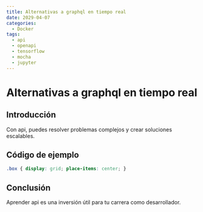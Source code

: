 ```yaml
---
title: Alternativas a graphql en tiempo real
date: 2029-04-07
categories:
  - Docker
tags:
  - api
  - openapi
  - tensorflow
  - mocha
  - jupyter
---
```


# Alternativas a graphql en tiempo real

## Introducción

Con api, puedes resolver problemas complejos y crear soluciones escalables.

## Código de ejemplo

```css
.box { display: grid; place-items: center; }
```

## Conclusión

Aprender api es una inversión útil para tu carrera como desarrollador.